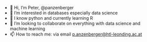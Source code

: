 - 👋 Hi, I’m Peter, @panzenberger
- 👀 I’m interested in databases especially data science  
- 🌱 I know python and currently learning R 
- 💞️ I’m looking to collaborate on everything with data science and machine learning
- 📫 How to reach me: via email p.anzenberger@htl-leonding.ac.at 

<!---
panzenberger/panzenberger is a ✨ special ✨ repository because its `README.md` (this file) appears on your GitHub profile.
You can click the Preview link to take a look at your changes.
--->
